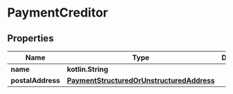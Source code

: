 
# PaymentCreditor

## Properties
Name | Type | Description | Notes
------------ | ------------- | ------------- | -------------
**name** | **kotlin.String** |  | 
**postalAddress** | [**PaymentStructuredOrUnstructuredAddress**](PaymentStructuredOrUnstructuredAddress.md) |  | 



